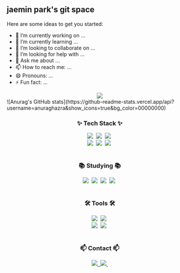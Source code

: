 ## jaemin park's git space

<!--
**parkppjjmm/parkppjjmm** is a ✨ _special_ ✨ repository because its `README.md` (this file) appears on your GitHub profile.

Here are some ideas to get you started:

- 🔭 I’m currently working on ...
- 🌱 I’m currently learning ...
- 👯 I’m looking to collaborate on ...
- 🤔 I’m looking for help with ...
- 💬 Ask me about ...
- 📫 How to reach me: ...
- 😄 Pronouns: ...
- ⚡ Fun fact: ...
-->

Here are some ideas to get you started:

- 🔭 I’m currently working on ...
- 🌱 I’m currently learning ...
- 👯 I’m looking to collaborate on ...
- 🤔 I’m looking for help with ...
- 💬 Ask me about ...
- 📫 How to reach me: ...
- 😄 Pronouns: ...
- ⚡ Fun fact: ...


<!--타이틀 부분-->

<div align="center">
  <img src="https://capsule-render.vercel.app/api?type=wave&color=auto&height=300&section=header&text=jaeems%20git&fontSize=90" />
</div>

<center></center>
![Anurag's GitHub stats](https://github-readme-stats.vercel.app/api?username=anuraghazra&show_icons=true&bg_color=00000000)
</center>

<!--내용 부분-->
<h3 align="center">✨ Tech Stack ✨</h3>
<div align="center">
     <img src="https://img.shields.io/badge/ros-%230A0FF9.svg?style=for-the-badge&logo=ros&logoColor=white" />&nbsp
     <img src="https://img.shields.io/badge/c-%2300599C.svg?style=for-the-badge&logo=c&logoColor=white" />&nbsp
     <img src="https://img.shields.io/badge/c++-%2300599C.svg?style=for-the-badge&logo=c%2B%2B&logoColor=white" />&nbsp
</div>

<div align="center">
     <img src="https://img.shields.io/badge/python-3670A0?style=for-the-badge&logo=python&logoColor=ffdd54" />&nbsp
     <img src="https://img.shields.io/badge/Microsoft%20SQL%20Server-CC2927?style=for-the-badge&logo=microsoft%20sql%20server&logoColor=white" />&nbsp
     <img src="https://img.shields.io/badge/javascript-%23323330.svg?style=for-the-badge&logo=javascript&logoColor=%23F7DF1E" />&nbsp
</div>
<br>

<h3 align="center">📚 Studying 📚</h3>
<div align="center">
     <img src="https://img.shields.io/badge/opencv-%23white.svg?style=for-the-badge&logo=opencv&logoColor=white" />&nbsp
     <img src="https://img.shields.io/badge/Keras-%23D00000.svg?style=for-the-badge&logo=Keras&logoColor=white" />&nbsp
     <img src="https://img.shields.io/badge/TensorFlow-%23FF6F00.svg?style=for-the-badge&logo=TensorFlow&logoColor=white" />&nbsp
     <img src="https://img.shields.io/badge/numpy-%23013243.svg?style=for-the-badge&logo=numpy&logoColor=white" />&nbsp
</div>

<br>

<h3 align="center">🛠 Tools 🛠</h3>
<div align="center">
     <img src="https://img.shields.io/badge/git-F05033.svg?style=for-the-badge&logo=git&logoColor=white" />&nbsp
     <img src="https://img.shields.io/badge/github-181717.svg?style=for-the-badge&logo=github&logoColor=white" />&nbsp
</div>

<div align="center">
  <img src="https://img.shields.io/badge/VSCode-2C2C32.svg?style=for-the-badge&logo=visual-studio-code&logoColor=22ABF3" />&nbsp
  <img src="https://img.shields.io/badge/jupyter-2C2C32.svg?style=for-the-badge&logo=jupyter&logoColor=F37726" />&nbsp
<!--   <img src="https://img.shields.io/badge/Colab-2C2C32.svg?style=for-the-badge&logo=googlecolab&logoColor=F9AB00" />&nbsp -->
</div>

<br>

<h3 align="center">📫 Contact 📫</h3>
<div align="center">
  <a href="https://blog.naver.com/parkppjjmm">
    <img src="https://img.shields.io/badge/Velog-1EBC8F?style=for-the-badge&logo=velog&logoColor=white" />&nbsp
  </a>
  <a href="mailto:parkppjjmm@naver.com">
    <img
      src="https://img.shields.io/badge/parkppjjmm@naver.com-D14836?style=for-the-badge&logo=gmail&logoColor=white"/>&nbsp
  </a>
</div>
